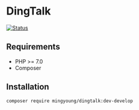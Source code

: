 # DingTalk

[![Status](https://img.shields.io/badge/Project-developing-blue.svg)](#)

## Requirements
- PHP >= 7.0
- Composer

## Installation
```bash
composer require mingyoung/dingtalk:dev-develop
```
